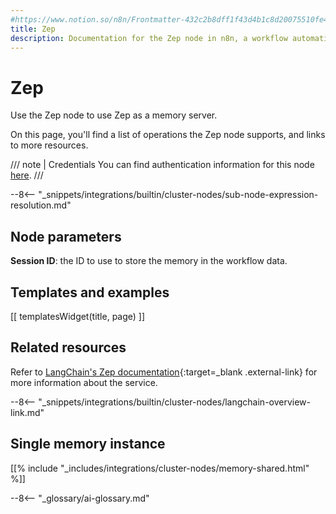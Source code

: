 ```yaml
---
#https://www.notion.so/n8n/Frontmatter-432c2b8dff1f43d4b1c8d20075510fe4
title: Zep
description: Documentation for the Zep node in n8n, a workflow automation platform. Includes details of operations and configuration, and links to examples and credentials information.
---
```


# Zep

Use the Zep node to use Zep as a memory server.

On this page, you'll find a list of operations the Zep node supports, and links to more resources.

/// note | Credentials
You can find authentication information for this node [here](/integrations/builtin/credentials/zep/).
///

--8<-- "_snippets/integrations/builtin/cluster-nodes/sub-node-expression-resolution.md"

## Node parameters

**Session ID**: the ID to use to store the memory in the workflow data.

## Templates and examples

<!-- see https://www.notion.so/n8n/Pull-in-templates-for-the-integrations-pages-37c716837b804d30a33b47475f6e3780 -->
[[ templatesWidget(title, page) ]]

## Related resources

Refer to [LangChain's Zep documentation](https://js.langchain.com/docs/modules/memory/integrations/zep_memory){:target=_blank .external-link} for more information about the service.

--8<-- "_snippets/integrations/builtin/cluster-nodes/langchain-overview-link.md"

## Single memory instance

[[% include "_includes/integrations/cluster-nodes/memory-shared.html" %]]

--8<-- "_glossary/ai-glossary.md"
